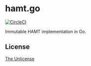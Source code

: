 # hamt.go

[![CircleCI](https://circleci.com/gh/raviqqe/hamt.go.svg?style=svg)](https://circleci.com/gh/raviqqe/hamt.go)

Immutable HAMT implementation in Go.

## License

[The Unlicense](https://unlicense.org/)
